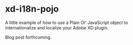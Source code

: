 # xd-i18n-pojo

A little example of how to use a Plain Ol' JavaScript object to internationalize and localize your Adobe XD plugin.

Blog post forthcoming.
